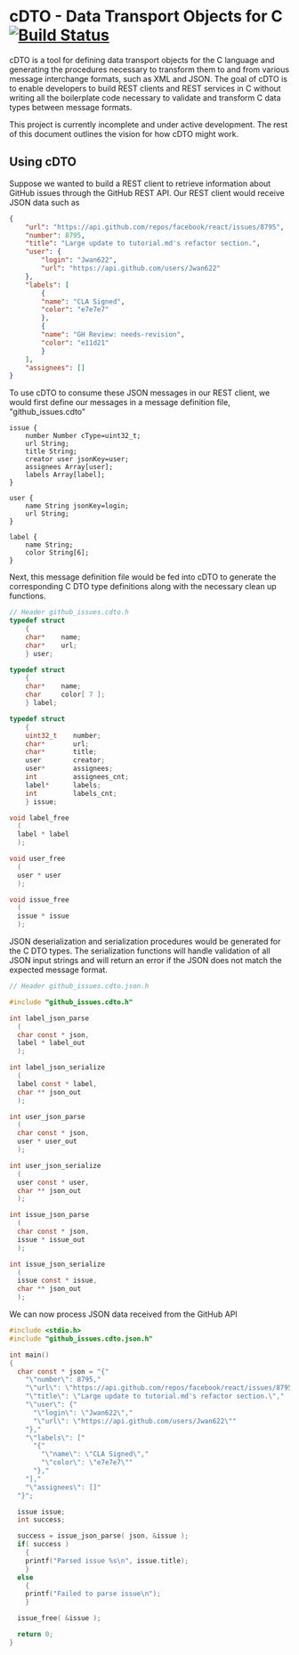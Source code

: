 # cDTO - Data Transport Objects for C [![Build Status](https://travis-ci.org/gatkin/cDTO.svg?branch=master)](https://travis-ci.org/gatkin/cDTO)

cDTO is a tool for defining data transport objects for the C language and generating the procedures necessary to transform them to and from various message interchange formats, such as XML and JSON. The goal of cDTO is to enable developers to build REST clients and REST services in C without writing all the boilerplate code necessary to validate and transform C data types between message formats.

This project is currently incomplete and under active development. The rest of this document outlines the vision for how cDTO might work.


## Using cDTO
Suppose we wanted to build a REST client to retrieve information about GitHub issues through the GitHub REST API. Our REST client would receive JSON data such as
```json
{
    "url": "https://api.github.com/repos/facebook/react/issues/8795",
    "number": 8795,
    "title": "Large update to tutorial.md's refactor section.",
    "user": {
        "login": "Jwan622",
        "url": "https://api.github.com/users/Jwan622"
    },
    "labels": [
        {
        "name": "CLA Signed",
        "color": "e7e7e7"
        },
        {
        "name": "GH Review: needs-revision",
        "color": "e11d21"
        }
    ],
    "assignees": []
}
```
To use cDTO to consume these JSON messages in our REST client, we would first define our messages in a message definition file, "github_issues.cdto"
```
issue {
    number Number cType=uint32_t;
    url String;
    title String;
    creator user jsonKey=user;
    assignees Array[user];
    labels Array[label];
}

user {
    name String jsonKey=login;
    url String;
}

label {
    name String;
    color String[6];
}
```
Next, this message definition file would be fed into cDTO to generate the corresponding C DTO type definitions along with the necessary clean up functions.
```C
// Header github_issues.cdto.h
typedef struct
    {
    char*    name;
    char*    url;
    } user;

typedef struct
    {
    char*    name;
    char     color[ 7 ];
    } label;

typedef struct
    {
    uint32_t    number;
    char*       url;
    char*       title;
    user        creator;
    user*       assignees;
    int         assignees_cnt;
    label*      labels;
    int         labels_cnt;
    } issue;

void label_free
  (
  label * label
  );

void user_free
  (
  user * user  
  );

void issue_free
  (
  issue * issue
  );
```

JSON deserialization and serialization procedures would be generated for the C DTO types. The serialization functions will handle validation of all JSON input strings and will return an error if the JSON does not match the expected message format.
```C
// Header github_issues.cdto.json.h

#include "github_issues.cdto.h"

int label_json_parse
  (
  char const * json,
  label * label_out
  );

int label_json_serialize
  (
  label const * label,
  char ** json_out
  );

int user_json_parse
  (
  char const * json,
  user * user_out
  );

int user_json_serialize
  (
  user const * user,
  char ** json_out
  );

int issue_json_parse
  (
  char const * json,
  issue * issue_out
  );

int issue_json_serialize
  (
  issue const * issue,
  char ** json_out
  );
```
We can now process JSON data received from the GitHub API
```C
#include <stdio.h>
#include "github_issues.cdto.json.h"

int main()
{
  char const * json = "{"
    "\"number\": 8795,"
    "\"url\": \"https://api.github.com/repos/facebook/react/issues/8795\","
    "\"title\": \"Large update to tutorial.md's refactor section.\","
    "\"user\": {"
      "\"login\": \"Jwan622\","
      "\"url\": \"https://api.github.com/users/Jwan622\""
    "},"
    "\"labels\": ["
      "{"
        "\"name\": \"CLA Signed\","
        "\"color\": \"e7e7e7\""
      "},"
    "],"
    "\"assignees\": []"
  "}";

  issue issue;
  int success;

  success = issue_json_parse( json, &issue );
  if( success )
    {
    printf("Parsed issue %s\n", issue.title);
    }
  else
    {
    printf("Failed to parse issue\n");
    }

  issue_free( &issue );

  return 0;
}

```
